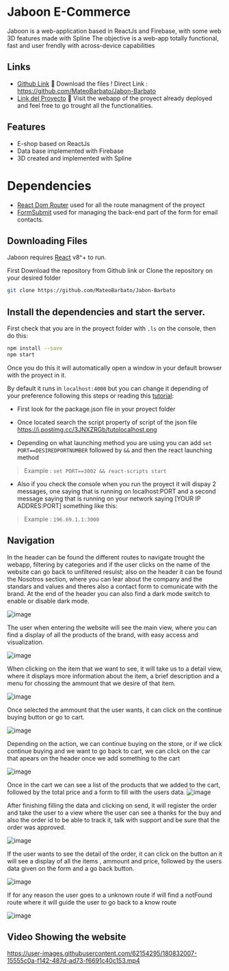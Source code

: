 # Jaboon E-Commerce  

Jaboon is a web-application based in ReactJs and Firebase, with some web 3D features made with Spline
The objective is a web-app totally functional, fast and user frendly with across-device capabilities



## Links
- [Github Link](https://github.com/MateoBarbato/Jabon-Barbato) 👀
    Download the files ! 
    Direct Link : https://github.com/MateoBarbato/Jabon-Barbato 
- [Link del Proyecto](https://jabon-barbato.vercel.app)  👀
  Visit the webapp of the proyect already deployed and feel free to go trought all the functionalities.


## Features

- E-shop based on ReactJs
- Data base implemented with Firebase
- 3D created and implemented with Spline


# Dependencies 

- [React Dom Router](https://v5.reactrouter.com/web/guides/quick-start)
  used for all the route managment of the proyect
- [FormSubmit](https://formsubmit.co)
  used for managing the back-end part of the form for email contacts.


## Downloading Files

Jaboon requires [React](https://reactjs.org) v8^+ to run.

First Download the repository from Github link or
Clone the repository on your desired folder
```sh
git clone https://github.com/MateoBarbato/Jabon-Barbato
```

## Install the dependencies and start the server.
First check that you are in the proyect folder with ```.ls``` on the console, then do this:

```sh
npm install --save
npm start
```

Once you do this it will automatically open a window in your default browser with the proyect in it.

By default it runs in ```localhost:4000``` but you can change it depending of your preference following this steps  or reading this [tutorial](https://devdojo.com/howtoubuntu/how-to-change-reactjs-localhost-port):

- First look for the package.json file in your proyect folder

- Once located search the script property of script of the json file
    https://i.postimg.cc/3JNXZRGb/tutolocalhost.png

- Depending on what launching method you are using you can add ```set PORT==DESIREDPORTNUMBER``` followed by ```&&```
and then the react launching method
>Example : `set PORT==3002 && react-scripts start`
- Also if you check the console when you run the proyect it will dispay 2 messages, one saying that is running on localhost:PORT and a second message saying that is running on your network saying [YOUR IP ADDRES:PORT] something like this:
>Example :  `196.69.1.1:3000`

## Navigation

In the header can be found the different routes to navigate trought the webapp, filtering by categories and if the user clicks on the name of the website can go back to unfiltered resulst; also on the header it can be found the Nosotros section, where you can lear about the company and the standars and values and theres also a contact form to comunicate with the brand.
At the end of the header you can also find a dark mode switch to enable or disable dark mode.

![image](https://user-images.githubusercontent.com/62154295/180803211-0f5617ec-d406-43f7-8975-55980a5a2ad9.png)



The user when entering the website will see the main view, where you can find a display of all the products of the brand, with easy access and visualization.

![image](https://user-images.githubusercontent.com/62154295/180802554-0954f9ce-953a-41ed-8917-ff36b70e8e6a.png)



When clicking on the item that we want to see, it will take us to a detail view, where it displays more information about the item, a brief description and a menu for chossing the ammount that we desire of that item.

![image](https://user-images.githubusercontent.com/62154295/180802783-2d1aa6e8-d7e6-4812-84ee-f37344f31af9.png)




Once selected the ammount that the user wants, it can click on the continue buying button or go to cart.

![image](https://user-images.githubusercontent.com/62154295/180803527-dc3b45de-4440-4c2d-ba55-c70d8e1417a8.png)



Depending on the action, we can continue buying on the store, or if we click continue buying and we want to go back to cart, we can click on the car that apears on the header once we add something to the cart

![image](https://user-images.githubusercontent.com/62154295/180804257-2c1db634-2ff3-4d52-9a3b-9d4db9d782e0.png)



Once in the cart we can see a list of the products that we added to the cart, followed by the total price and a form to fill with the users data.
![image](https://user-images.githubusercontent.com/62154295/180804481-c5184dcd-a3a3-48f9-abad-caeb8449f3e1.png)



After finishing filling the data and clicking on send, it will register the order and take the user to a view where the user can see a thanks for the buy and also the order id to be able to track it, talk with support and be sure that the order was approved.

![image](https://user-images.githubusercontent.com/62154295/180804755-abd71bac-f3d2-44e5-b61a-9d201f36d185.png)



If the user wants to see the detail of the order, it can click on the button an it will see a display of all the items , ammount and price, followed by the users data given on the form and a go back button.

![image](https://user-images.githubusercontent.com/62154295/180806911-40b8e414-d926-4e79-b9a4-638a7f70029f.png)



If for any reason the user goes to a unknown route if will find a notFound route where it will guide the user to go back to a know route

![image](https://user-images.githubusercontent.com/62154295/180807191-2cdad4a0-4aac-40e2-a050-b148672ca18c.png)


## Video Showing the website 

https://user-images.githubusercontent.com/62154295/180832007-15555c0a-f142-487d-ad73-f6691c40c153.mp4







